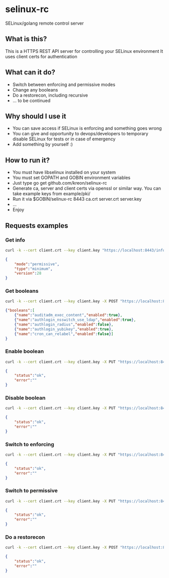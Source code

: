 # selinux-rc
SELinux/golang remote control server
## What is this?
This is a HTTPS REST API server for controlling your SELinux environment
It uses client certs for authentication
## What can it do?
- Switch between enforcing and permissive modes
- Change any booleans
- Do a restorecon, including recursive
- ... to be continued
## Why should I use it
- You can save access if SELinux is enforcing and something goes wrong
- You can give and opportunity to devops/developers to temporary disable SELinux for tests or in case of emergency
- Add something by yourself :)
## How to run it?
- You must have libselinux installed on your system
- You must set GOPATH and GOBIN environment variables
- Just type go get github.com/kreon/selinux-rc
- Generate ca, server and client certs via openssl or similar way.
 You can take example keys from example/pki/
- Run it via $GOBIN/selinux-rc 8443 ca.crt server.crt server.key
- ...
- Enjoy
## Requests examples
### Get info
```bash
curl -k --cert client.crt --key client.key "https://localhost:8443/info"
```
```json
{
    "mode":"permissive",
    "type":"minimum",
    "version":28
}
```
### Get booleans
```bash
curl -k --cert client.crt --key client.key -X POST "https://localhost:8443/booleans"
```
```json
{"booleans":[
    {"name":"auditadm_exec_content","enabled":true},
    {"name":"authlogin_nsswitch_use_ldap","enabled":true},
    {"name":"authlogin_radius","enabled":false},
    {"name":"authlogin_yubikey","enabled":true},
    {"name":"cron_can_relabel","enabled":false}]
}
```
### Enable boolean
```bash
curl -k --cert client.crt --key client.key -X PUT "https://localhost:8443/enable/staff_use_svirt"
```
```json
{
    "status":"ok",
    "error":""
}
```
### Disable boolean
```bash
curl -k --cert client.crt --key client.key -X PUT "https://localhost:8443/disable/staff_use_svirt"
```
```json
{
    "status":"ok",
    "error":""
}
```
### Switch to enforcing
```bash
curl -k --cert client.crt --key client.key -X PUT "https://localhost:8443/setenforce/1
```
```json
{
    "status":"ok",
    "error":""
}
```
### Switch to permissive
```bash
curl -k --cert client.crt --key client.key -X PUT "https://localhost:8443/setenforce/0"
```
```json
{
    "status":"ok",
    "error":""
}
```
### Do a restorecon
```bash
curl -k --cert client.crt --key client.key -X POST "https://localhost:8443/restorecon/root/123?recursive=true"
```
```json
{
    "status":"ok",
    "error":""
}
```
